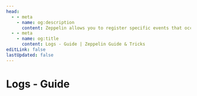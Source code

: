 ```yaml
---
head:
  - - meta
    - name: og:description
      content: Zeppelin allows you to register specific events that occur on the server, both those common and those focused on moderation. Here you will learn how to use both.
  - - meta
    - name: og:title
      content: Logs - Guide | Zeppelin Guide & Tricks
editLink: false
lastUpdated: false
---
```


# Logs - Guide

